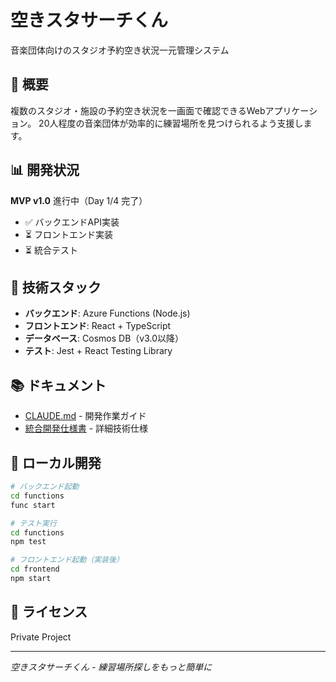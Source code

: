 # 空きスタサーチくん

音楽団体向けのスタジオ予約空き状況一元管理システム

## 🎯 概要
複数のスタジオ・施設の予約空き状況を一画面で確認できるWebアプリケーション。
20人程度の音楽団体が効率的に練習場所を見つけられるよう支援します。

## 📊 開発状況
**MVP v1.0** 進行中（Day 1/4 完了）
- ✅ バックエンドAPI実装
- ⏳ フロントエンド実装
- ⏳ 統合テスト

## 🔧 技術スタック
- **バックエンド**: Azure Functions (Node.js)
- **フロントエンド**: React + TypeScript
- **データベース**: Cosmos DB（v3.0以降）
- **テスト**: Jest + React Testing Library

## 📚 ドキュメント
- [CLAUDE.md](./CLAUDE.md) - 開発作業ガイド
- [統合開発仕様書](./unified_development_spec.md) - 詳細技術仕様

## 🚀 ローカル開発
```bash
# バックエンド起動
cd functions
func start

# テスト実行
cd functions
npm test

# フロントエンド起動（実装後）
cd frontend
npm start
```

## 📝 ライセンス
Private Project

---
*空きスタサーチくん - 練習場所探しをもっと簡単に*